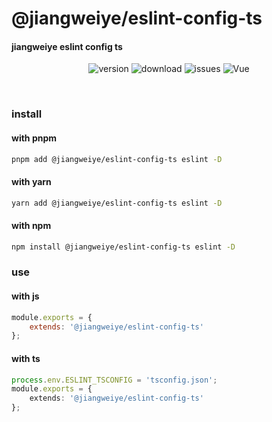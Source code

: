 # @jiangweiye/eslint-config-ts

#### jiangweiye eslint config ts

<p align="center">
  <img src="https://img.shields.io/npm/v/@jiangweiye/eslint-config-ts" alt='version'>
  <img src="https://img.shields.io/npm/dy/@jiangweiye/eslint-config-ts" alt='download'>
  <img src="https://img.shields.io/github/issues/jwyGithub/eslint-config" alt='issues'>
  <img src="https://img.shields.io/github/license/jwyGithub/eslint-config" alt='Vue'>
</p>
<br />

### install

#### with pnpm

```sh
pnpm add @jiangweiye/eslint-config-ts eslint -D
```

#### with yarn

```sh
yarn add @jiangweiye/eslint-config-ts eslint -D
```

#### with npm

```sh
npm install @jiangweiye/eslint-config-ts eslint -D
```

### use

#### with js

```js
module.exports = {
    extends: '@jiangweiye/eslint-config-ts'
};
```

#### with ts

```typescript
process.env.ESLINT_TSCONFIG = 'tsconfig.json';
module.exports = {
    extends: '@jiangweiye/eslint-config-ts'
};
```

